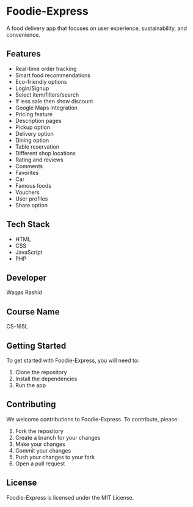 # Foodie-Express

A food delivery app that focuses on user experience, sustainability, and convenience.

## Features

* Real-time order tracking
* Smart food recommendations
* Eco-friendly options
* Login/Signup
* Select item/filters/search
* If less sale then show discount
* Google Maps integration
* Pricing feature
* Description pages
* Pickup option
* Delivery option
* Dining option
* Table reservation
* Different shop locations
* Rating and reviews
* Comments
* Favorites
* Car
* Famous foods
* Vouchers
* User profiles
* Share option

## Tech Stack

* HTML
* CSS
* JavaScript
* PHP

## Developer

Waqas Rashid

## Course Name

CS-165L

## Getting Started

To get started with Foodie-Express, you will need to:

1. Clone the repository
2. Install the dependencies
3. Run the app

## Contributing

We welcome contributions to Foodie-Express. To contribute, please:

1. Fork the repository
2. Create a branch for your changes
3. Make your changes
4. Commit your changes
5. Push your changes to your fork
6. Open a pull request

## License

Foodie-Express is licensed under the MIT License.
